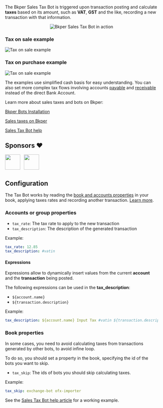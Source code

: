 
The Bkper Sales Tax Bot is triggered upon transaction posting and calculate **taxes** based on its amount, such as **VAT**, **GST** and the like, recording a new transaction with that information. 

<p align="center">
  <img src='https://bkper.com/images/bots/bkper-tax-bot/bkper-tax-bot.gif' alt='Bkper Sales Tax Bot in action'/>
</p>


### Tax on sale example
![Tax on sale example](https://docs.google.com/drawings/d/e/2PACX-1vSwYOxDA3k5U5I_jVsa2qzJOCXDiUWTLet_TY2VMFetrkGOwjKKNCZb6ygfSLz1V-bWrsDixVvSRRvX/pub?w=936&h=488)


### Tax on purchase example
![Tax on sale example](https://docs.google.com/drawings/d/e/2PACX-1vSQ5qwre1ivZZulAcKPRARYgpDiOyRdJ52LdaImkVPsCiYZOZGqqkUg-k4YgLhR4GHsOjwv7D5eLDQo/pub?w=936&h=488)
    

The examples use simplified cash basis for easy understanding. You can also set more complex tax flows involving accounts [payable](https://help.bkper.com/en/articles/2569171-accounts-payable) and [receivable](https://help.bkper.com/en/articles/2569170-accounts-receivable) instead of the direct Bank Account.


Learn more about sales taxes and bots on Bkper:

[Bkper Bots Installation](https://help.bkper.com/en/articles/3873607-bkper-bots-installation)    

[Sales taxes on Bkper](https://help.bkper.com/en/articles/2569187-sales-taxes-vat)  

[Sales Tax Bot help](https://help.bkper.com/en/articles/4127778-sales-tax-bot)    

## Sponsors ❤

[<img src='https://storage.googleapis.com/bkper-public/logos/ppv-logo.png' height='50'>](http://ppv.com.uy/)
&nbsp;
[<img src='https://storage.googleapis.com/bkper-public/logos/brain-logo.webp' height='50'>](https://www.brain.uy/)

## Configuration

The Tax Bot works by reading the [book and accounts properties](https://help.bkper.com/en/articles/3666485-custom-properties-on-books-and-accounts) in your book, applying taxes rates and recording another transaction. 
[Learn more](https://help.bkper.com/en/articles/4127778-bkper-tax-bot).

### Accounts or group properties

- ```tax_rate```: The tax rate to apply to the new transaction
- ```tax_description```: The description of the generated transaction

Example:
```yaml
tax_rate: 12.85
tax_description: #vatin
```

#### Expressions

Expressions allow to dynamically insert values from the current **account** and the **transaction** being posted.

The following expressions can be used in the **tax_description**:

- ```${account.name}```
- ```${transaction.description}```

Example:
``` yaml
tax_description: ${account.name} Input Tax #vatin ${transaction.description}
```

### Book properties

In some cases, you need to avoid calculating taxes from transactions generated by other bots, to avoid infine loop. 

To do so, you should set a property in the book, specifying the id of the bots you want to skip.

- ```tax_skip```: The ids of bots you should skip calculating taxes.

Example:
```yaml
tax_skip: exchange-bot ofx-importer
```

See the [Sales Tax Bot help article](https://help.bkper.com/en/articles/4127778-sales-tax-bot) for a working example.